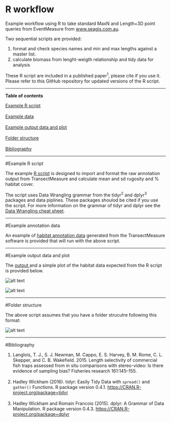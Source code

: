 # R workflow 
Example workflow using R to take standard MaxN and Length+3D point queries from EventMeasure from www.seagis.com.au.

Two sequential scripts are provided:
1. format and check species names and min and max lengths against a master list.
2. calculate biomass from lenght-weigth relationship and tidy data for analysis

These R script are included in a published paper<sup>1</sup>, please cite if you use it.
Please refer to this GitHub repository for updated versions of the R script.

<HR>
</HR>

<b>Table of contents</b>

[Example R script](#method)<br></br>
[Example data](#transectmeasure-example)<br></br>
[Example output data and plot](#output-example)<br></br>
[Folder structure](#introduction)<br></br>
[Bibliography](#bibliography)

<HR>
</HR>

#<a name="method"></a>Example R script

The example <a href="https://github.com/TimLanglois/HabitatAnnotation/blob/master/x_ExampleR_1_HabitatAnnotation_Format.and.write.data_160919.R">R script</a> is designed to import and format the raw annotation output from TransectMeasure and calculate mean and sd rugosity and % habitat cover.

The script uses Data Wrangling grammar from the tidyr<sup>2</sup> and dplyr<sup>3</sup> packages and data piplines. These packages shoulod be cited if you use the script.
For more information on the grammar of tidyr and dplyr see the <a href="https://www.rstudio.com/wp-content/uploads/2015/02/data-wrangling-cheatsheet.pdf">Data Wrangling cheat sheet</a>. 

<HR>
</HR>

#<a name="transectmeasure-example"></a>Example annotation data

An example of <a href="https://github.com/TimLanglois/HabitatAnnotation/blob/master/x_ExampleData_BRUV_TM_HabitatAnnotation.txt">habitat annotation data</a> generated from the TransectMeasure software is provided that will run with the above script.

<HR>
</HR>

#<a name="output-example"></a>Example output data and plot

The <a href="https://github.com/TimLanglois/HabitatAnnotation/blob/master/x_Example_R_habitat.output.csv">output </a> and a simple plot of the habitat data expected from the R script is provided below.

![alt text](https://cloud.githubusercontent.com/assets/14978794/18816109/d623e9e6-8374-11e6-81c7-c8ac6fc2241b.png "Example plot of length data")

![alt text](https://cloud.githubusercontent.com/assets/14978794/18816121/1abbc88a-8375-11e6-8b43-b2857cef4bd4.png "Example plot of range data")


<HR>
</HR>

#<a name="introduction"></a>Folder structure

The above script assumes that you have a folder strucutre following this format:

![alt text](https://cloud.githubusercontent.com/assets/14978794/18631738/5438d4a0-7ea6-11e6-83b4-9795445876b9.png "Example folder structure")


<HR>
</HR>

#<a name="bibliography"></a>Bibliography

1. Langlois, T. J., S. J. Newman, M. Cappo, E. S. Harvey, B. M. Rome, C. L. Skepper, and C. B. Wakefield. 2015. Length selectivity of commercial fish traps assessed from in situ comparisons with stereo-video: Is there evidence of sampling bias? Fisheries research 161:145–155.
<br></br>
2. Hadley Wickham (2016). tidyr: Easily Tidy Data with `spread()` and `gather()` Functions. R package version 0.4.1.
  https://CRAN.R-project.org/package=tidyr
<br></br>
3. Hadley Wickham and Romain Francois (2015). dplyr: A Grammar of Data Manipulation. R package version 0.4.3.
  https://CRAN.R-project.org/package=dplyr

